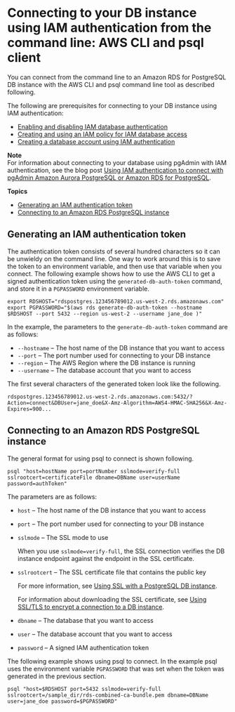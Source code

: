 # Connecting to your DB instance using IAM authentication from the command line: AWS CLI and psql client<a name="UsingWithRDS.IAMDBAuth.Connecting.AWSCLI.PostgreSQL"></a>

You can connect from the command line to an Amazon RDS for PostgreSQL DB instance with the AWS CLI and psql command line tool as described following\.

The following are prerequisites for connecting to your DB instance using IAM authentication:
+ [Enabling and disabling IAM database authentication](UsingWithRDS.IAMDBAuth.Enabling.md)
+ [Creating and using an IAM policy for IAM database access](UsingWithRDS.IAMDBAuth.IAMPolicy.md)
+ [Creating a database account using IAM authentication](UsingWithRDS.IAMDBAuth.DBAccounts.md)

**Note**  
For information about connecting to your database using pgAdmin with IAM authentication, see the blog post [Using IAM authentication to connect with pgAdmin Amazon Aurora PostgreSQL or Amazon RDS for PostgreSQL](http://aws.amazon.com/blogs/database/using-iam-authentication-to-connect-with-pgadmin-amazon-aurora-postgresql-or-amazon-rds-for-postgresql/)\.

**Topics**
+ [Generating an IAM authentication token](#UsingWithRDS.IAMDBAuth.Connecting.AWSCLI.AuthToken.PostgreSQL)
+ [Connecting to an Amazon RDS PostgreSQL instance](#UsingWithRDS.IAMDBAuth.Connecting.AWSCLI.Connect.PostgreSQL)

## Generating an IAM authentication token<a name="UsingWithRDS.IAMDBAuth.Connecting.AWSCLI.AuthToken.PostgreSQL"></a>

The authentication token consists of several hundred characters so it can be unwieldy on the command line\. One way to work around this is to save the token to an environment variable, and then use that variable when you connect\. The following example shows how to use the AWS CLI to get a signed authentication token using the `generated-db-auth-token` command, and store it in a `PGPASSWORD` environment variable\.

```
export RDSHOST="rdspostgres.123456789012.us-west-2.rds.amazonaws.com"
export PGPASSWORD="$(aws rds generate-db-auth-token --hostname $RDSHOST --port 5432 --region us-west-2 --username jane_doe )"
```

In the example, the parameters to the `generate-db-auth-token` command are as follows:
+ `--hostname` – The host name of the DB instance that you want to access
+ `--port` – The port number used for connecting to your DB instance
+ `--region` – The AWS Region where the DB instance is running
+ `--username` – The database account that you want to access

The first several characters of the generated token look like the following\.

```
rdspostgres.123456789012.us-west-2.rds.amazonaws.com:5432/?Action=connect&DBUser=jane_doe&X-Amz-Algorithm=AWS4-HMAC-SHA256&X-Amz-Expires=900...
```

## Connecting to an Amazon RDS PostgreSQL instance<a name="UsingWithRDS.IAMDBAuth.Connecting.AWSCLI.Connect.PostgreSQL"></a>

The general format for using psql to connect is shown following\.

```
psql "host=hostName port=portNumber sslmode=verify-full sslrootcert=certificateFile dbname=DBName user=userName password=authToken"
```

The parameters are as follows:
+ `host` – The host name of the DB instance that you want to access
+ `port` – The port number used for connecting to your DB instance
+ `sslmode` – The SSL mode to use

  When you use `sslmode=verify-full`, the SSL connection verifies the DB instance endpoint against the endpoint in the SSL certificate\.
+ `sslrootcert` – The SSL certificate file that contains the public key

  For more information, see [Using SSL with a PostgreSQL DB instance](PostgreSQL.Concepts.General.SSL.md)\.

  For information about downloading the SSL certificate, see [Using SSL/TLS to encrypt a connection to a DB instance](UsingWithRDS.SSL.md)\.
+ `dbname` – The database that you want to access
+ `user` – The database account that you want to access
+ `password` – A signed IAM authentication token

The following example shows using psql to connect\. In the example psql uses the environment variable `PGPASSWORD` that was set when the token was generated in the previous section\.

```
psql "host=$RDSHOST port=5432 sslmode=verify-full sslrootcert=/sample_dir/rds-combined-ca-bundle.pem dbname=DBName user=jane_doe password=$PGPASSWORD"
```